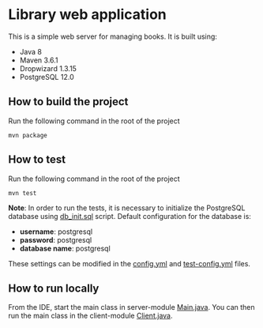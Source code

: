 # Library web application

This is a simple web server for managing books. It is built using:
- Java 8
- Maven 3.6.1
- Dropwizard 1.3.15
- PostgreSQL 12.0

## How to build the project
Run the following command in the root of the project
```
mvn package
```
## How to test
Run the following command in the root of the project
```
mvn test
```
**Note**: In order to run the tests, it is necessary to initialize the
PostgreSQL database using [db_init.sql](db_init.sql) script. Default
configuration for the database is:
- **username**: postgresql
- **password**: postgresql
- **database name**: postgresql

These settings can be modified in the [config.yml](config.yml) and [test-config.yml](server/src/main/java/com/anjastanojevic/server/resources/test-config.yml)
files.

## How to run locally
From the IDE, start the main class in server-module [Main.java](server/src/main/java/com/anjastanojevic/server/Main.java). 
You can then run the main class in the client-module [Client.java](/client/src/main/java/com/anjastanojevic/client/Main.java).